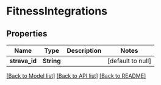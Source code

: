 # FitnessIntegrations
## Properties

Name | Type | Description | Notes
------------ | ------------- | ------------- | -------------
**strava\_id** | **String** |  | [default to null]

[[Back to Model list]](../README.md#documentation-for-models) [[Back to API list]](../README.md#documentation-for-api-endpoints) [[Back to README]](../README.md)

